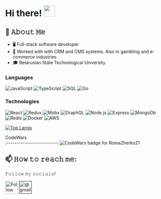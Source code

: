 # Hi there! <img src="https://github.com/TheDudeThatCode/TheDudeThatCode/blob/master/Assets/Hi.gif" width="35" />

## :book: 𝙰𝚋𝚘𝚞𝚝 𝙼𝚎
- 🖥 Full-stack software developer
- 💼 Worked with with CRM and CMS systems. Also in gambling and e-commerce industries
- 🎓 Belarusian State Technological University
 
### Languages

![JavaScript](https://img.shields.io/badge/-JavaScript-000?&logo=JavaScript)
![TypeScript](https://img.shields.io/badge/-TypeScript-000?&logo=TypeScript)
![SQL](https://img.shields.io/badge/-SQL-000?&logo=MySQL)
![Go](https://img.shields.io/badge/-Go-000?&logo=Go)

### Technologies

![React](https://img.shields.io/badge/-React-000?&logo=React)
![Redux](https://img.shields.io/badge/-Redux-000?&logo=Redux)
![Mobx](https://img.shields.io/badge/-Mobx-000?&logo=Mobx)
![GraphQL](https://img.shields.io/badge/-GraphQL-000?&logo=GraphQL)
![Node.js](https://img.shields.io/badge/-Node.js-000?&logo=node.js)
![Express](https://img.shields.io/badge/-Express-000?&logo=Express)
![MongoDb](https://img.shields.io/badge/-MongoDb-000?&logo=MongoDb)
![Redis](https://img.shields.io/badge/-Redis-000?&logo=Redis)
![Docker](https://img.shields.io/badge/-Docker-000?&logo=Docker)
![AWS](https://img.shields.io/badge/-AWS-000?&logo=Amazon-AWS&logoColor=F90)
  
 [![Top Langs](https://github-readme-stats.vercel.app/api/top-langs/?username=RomaZherko21&layout=compact)](https://github.com/anuraghazra/github-readme-stats)

CodeWars                   
:-------------------------:
![CodeWars badge for RomaZherko21](https://www.codewars.com/users/RomaZherko21/badges/large)

## 📫 𝙷𝚘𝚠 𝚝𝚘 𝚛𝚎𝚊𝚌𝚑 𝚖𝚎:
𝙵𝚘𝚕𝚕𝚘𝚠 𝚖𝚢 𝚜𝚘𝚌𝚒𝚊𝚕𝚜!

[<img src="https://raw.githubusercontent.com/RomaZherko21/RomaZherko21/master/socials/linkedin.png" height="40em" align="center" alt="Follow RomaZherko on LinkedIn" title="Follow RomaZherko on LinkedIn"/>](https://www.linkedin.com/in/roma-zherko-4210ba186/)
[<img src="https://raw.githubusercontent.com/RomaZherko21/RomaZherko21/master/socials/google.png" height="40em" align="center" alt="@gmail" title="@gmail"/>]()

